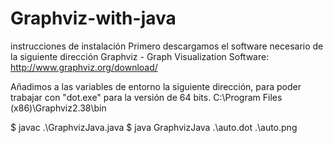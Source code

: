 # Graphviz-with-java
instrucciones de instalación
Primero descargamos el software necesario de la siguiente dirección 
Graphviz - Graph Visualization Software: http://www.graphviz.org/download/

Añadimos a las variables de entorno la siguiente dirección, para poder trabajar con "dot.exe" para la versión de 64 bits.
C:\Program Files (x86)\Graphviz2.38\bin

$ javac .\GraphvizJava.java
$ java GraphvizJava .\auto.dot .\auto.png
